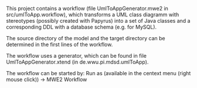 This project contains a workflow (file UmlToAppGenerator.mwe2 in src/umlToApp.workflow), which transforms 
a UML class diagramm with stereotypes (possibly created with Papyrus) into a set of Java classes 
and a corresponding DDL with a database schema (e.g. for MySQL).

The source directory of the model and the target directory can be determined in the first lines
of the workflow.

The workflow uses a generator, which can be found in file UmlToAppGenerator.xtend (in 
de.wwu.pi.mdsd.umlToApp).

The workflow can be started by: 
Run as (available in the centext menu (right mouse click)) -> MWE2 Workflow